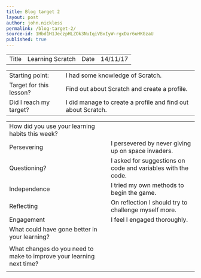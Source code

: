 ```yaml
---
title: Blog target 2
layout: post
author: john.nickless
permalink: /blog-target-2/
source-id: 1Hbd1H1JeczpHLZOk3NuIqiVBxIyW-rgxDar6uHKGzaU
published: true
---
```

<table>
  <tr>
    <td>Title</td>
    <td>Learning Scratch</td>
    <td>Date</td>
    <td>14/11/17</td>
  </tr>
</table>


<table>
  <tr>
    <td>Starting point:</td>
    <td>I had some knowledge of Scratch.</td>
  </tr>
  <tr>
    <td>Target for this lesson?</td>
    <td>Find out about Scratch and create a profile.</td>
  </tr>
  <tr>
    <td>Did I reach my target? </td>
    <td>I did manage to create a profile and find out about Scratch.</td>
  </tr>
</table>


<table>
  <tr>
    <td>How did you use your learning habits this week?</td>
    <td></td>
  </tr>
  <tr>
    <td>Persevering</td>
    <td>I persevered by never giving up on space invaders.</td>
  </tr>
  <tr>
    <td>Questioning?</td>
    <td>I asked for suggestions on code and variables with the code.</td>
  </tr>
  <tr>
    <td>Independence</td>
    <td>I tried my own methods to begin the game.</td>
  </tr>
  <tr>
    <td>Reflecting</td>
    <td>On reflection I should try to challenge myself more.</td>
  </tr>
  <tr>
    <td>Engagement</td>
    <td>I feel I engaged thoroughly. </td>
  </tr>
  <tr>
    <td>What could have gone better in your learning?</td>
    <td></td>
  </tr>
  <tr>
    <td></td>
    <td></td>
  </tr>
  <tr>
    <td>What changes do you need to make to improve your learning next time?</td>
    <td></td>
  </tr>
  <tr>
    <td></td>
    <td></td>
  </tr>
</table>


